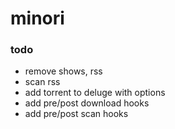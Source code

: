 # minori

### todo
* remove shows, rss
* scan rss
* add torrent to deluge with options
* add pre/post download hooks
* add pre/post scan hooks
